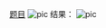 [题目](https://leetcode.cn/problems/longest-continuous-subarray-with-absolute-diff-less-than-or-equal-to-limit/description/)
![pic](img.png)
结果：
![pic](result.png)